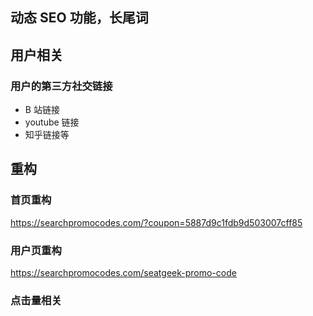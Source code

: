 ## 动态 SEO 功能，长尾词
## 用户相关
### 用户的第三方社交链接
- B 站链接
- youtube 链接
- 知乎链接等
## 重构
### 首页重构
https://searchpromocodes.com/?coupon=5887d9c1fdb9d503007cff85
### 用户页重构
https://searchpromocodes.com/seatgeek-promo-code
### 点击量相关

